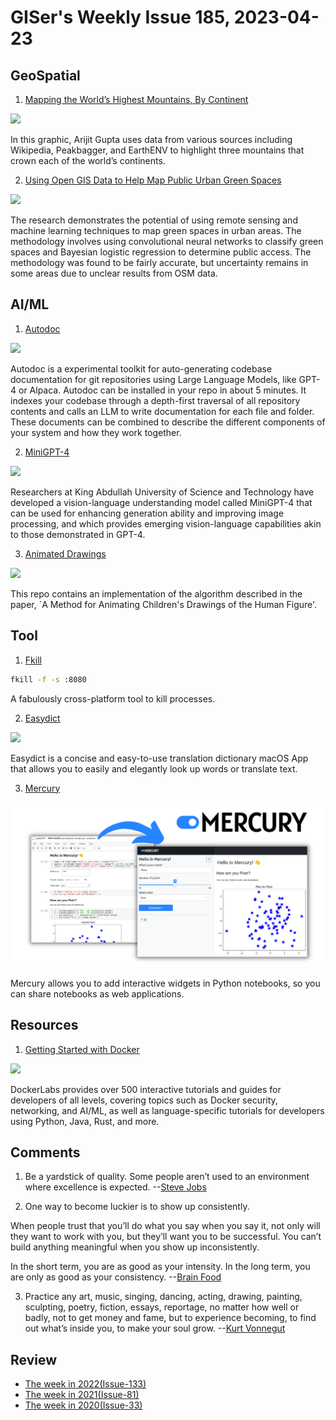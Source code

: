 # GISer's Weekly Issue 185, 2023-04-23

## GeoSpatial

1. [Mapping the World’s Highest Mountains, By Continent](https://www.visualcapitalist.com/cp/mapping-highest-mountains-by-continent/)

![](https://www.visualcapitalist.com/wp-content/uploads/2023/04/Mapping-the-Worlds-Highest-Mountains.jpg)

In this graphic, Arijit Gupta uses data from various sources including Wikipedia, Peakbagger, and EarthENV to highlight three mountains that crown each of the world’s continents.

2. [Using Open GIS Data to Help Map Public Urban Green Spaces](https://www.gislounge.com/mapping-public-urban-green-spaces-open-gis-data/)

![](https://cdn.shortpixel.ai/spai/w_810+q_glossy+ret_img+to_webp/https://www.gislounge.com/wp-content/uploads/2023/04/conceptual-model-mapping-greeen-space-GIS-ijgi-10-00251-g002.png)

The research demonstrates the potential of using remote sensing and machine learning techniques to map green spaces in urban areas. The methodology involves using convolutional neural networks to classify green spaces and Bayesian logistic regression to determine public access. The methodology was found to be fairly accurate, but uncertainty remains in some areas due to unclear results from OSM data.

## AI/ML

1. [Autodoc](https://github.com/context-labs/autodoc)

![](https://raw.githubusercontent.com/context-labs/autodoc/master/assets/index-estimate.png)

Autodoc is a experimental toolkit for auto-generating codebase documentation for git repositories using Large Language Models, like GPT-4 or Alpaca. Autodoc can be installed in your repo in about 5 minutes. It indexes your codebase through a depth-first traversal of all repository contents and calls an LLM to write documentation for each file and folder. These documents can be combined to describe the different components of your system and how they work together.

2. [MiniGPT-4](https://github.com/Vision-CAIR/MiniGPT-4)

![](https://github.com/Vision-CAIR/MiniGPT-4/raw/main/figs/online_demo.png)

Researchers at King Abdullah University of Science and Technology have developed a vision-language understanding model called MiniGPT-4 that can be used for enhancing generation ability and improving image processing, and which provides emerging vision-language capabilities akin to those demonstrated in GPT-4.

3. [Animated Drawings](https://github.com/facebookresearch/AnimatedDrawings)

![](https://user-images.githubusercontent.com/6675724/219223438-2c93f9cb-d4b5-45e9-a433-149ed76affa6.gif)

This repo contains an implementation of the algorithm described in the paper, `A Method for Animating Children's Drawings of the Human Figure'.

## Tool

1. [Fkill](https://github.com/sindresorhus/fkill-cli)

```zsh
fkill -f -s :8080
```

A fabulously cross-platform tool to kill processes.

2. [Easydict](https://github.com/tisfeng/Easydict/blob/main/docs/README_EN.md)

![](https://raw.githubusercontent.com/tisfeng/ImageBed/main/uPic/iShot_2023-01-28_17.40.28-1674901716.png)

Easydict is a concise and easy-to-use translation dictionary macOS App that allows you to easily and elegantly look up words or translate text.

3. [Mercury](https://github.com/mljar/mercury)

![](https://raw.githubusercontent.com/mljar/visual-identity/main/mercury/mercury-og.png)

Mercury allows you to add interactive widgets in Python notebooks, so you can share notebooks as web applications.

## Resources

1. [Getting Started with Docker](https://github.com/collabnix/dockerlabs)

![](https://raw.githubusercontent.com/collabnix/dockerlabs/master/images/dockerlabs.jpeg)

DockerLabs provides over 500 interactive tutorials and guides for developers of all levels, covering topics such as Docker security, networking, and AI/ML, as well as language-specific tutorials for developers using Python, Java, Rust, and more.

## Comments

1.  Be a yardstick of quality. Some people aren’t used to an environment where excellence is expected.
    --[Steve Jobs](https://fs.blog/brain-food/april-23-2023/)

2.  One way to become luckier is to show up consistently.

When people trust that you’ll do what you say when you say it, not only will they want to work with you, but they’ll want you to be successful. You can’t build anything meaningful when you show up inconsistently.

In the short term, you are as good as your intensity. In the long term, you are only as good as your consistency.
--[Brain Food](https://fs.blog/brain-food/april-23-2023/)

3. Practice any art, music, singing, dancing, acting, drawing, painting, sculpting, poetry, fiction, essays, reportage, no matter how well or badly, not to get money and fame, but to experience becoming, to find out what’s inside you, to make your soul grow.
   --[Kurt Vonnegut](https://fs.blog/brain-food/april-23-2023/)

## Review

- [The week in 2022(Issue-133)](../2022/issue-133.md)
- [The week in 2021(Issue-81)](../2021/issue-81.md)
- [The week in 2020(Issue-33)](../2020/issue-33.md)
